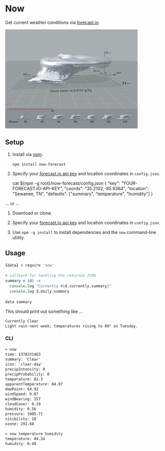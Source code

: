 # Now

Get current weather conditions via [forecast.io](http://forecast.io).

![Tufte](cloud.gif)


## Setup

1. Install via [npm](https://npmjs.org).

    `npm install now-forecast`

2. Specify your [forecast.io api key](https://developer.forecast.io/) and location coordinates in `config.json`.

    cat $(npm -g root)/now-forecast/config.json
    {
        "key": "YOUR-FORECAST.IO-API-KEY",
        "coords": "35.2102,-85.9364",
        "location": "Sewanee, TN",
        "defaults": ["summary", "temperature", "humidity"]
    }

... or ...

1.  Download or clone.

2. Specify your [forecast.io api key](https://developer.forecast.io/) and location coordinates in `config.json`.

3. Use `npm -g install` to install dependencies and the `now` command-line utility.


## Usage

```coffeescript
{data} = require 'now'

# callback for handling the returned JSON
summary = (d) ->  
  console.log "Currently #{d.currently.summary}"
  console.log d.daily.summary

data summary
```

This should print out something like ...

    Currently Clear
    Light rain next week; temperatures rising to 89° on Tuesday.


### CLI

    > now 
    time: 1378231463
    summary: 'Clear'
    icon: 'clear-day'
    precipIntensity: 0
    precipProbability: 0
    temperature: 82.3
    apparentTemperature: 84.07
    dewPoint: 64.92
    windSpeed: 9.07
    windBearing: 357
    cloudCover: 0.19
    humidity: 0.56
    pressure: 1005.71
    visibility: 10
    ozone: 291.68

    > now temperature humidity
    temperature: 84.24
    humidity: 0.49
